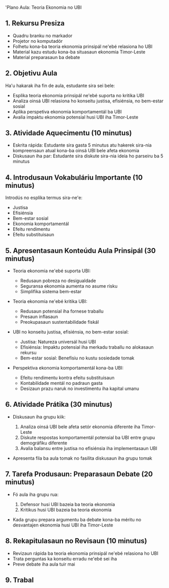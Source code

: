 'Plano Aula: Teoria Ekonomia no UBI

## 1. Rekursu Presiza

- Quadru branku no markador
- Projetor no komputadór
- Folhetu kona-ba teoria ekonomia prinsipál ne'ebé relasiona ho UBI
- Material kazu estudu kona-ba situasaun ekonomia Timor-Leste
- Material preparasaun ba debate

## 2. Objetivu Aula

Ha'u hakarak iha fin de aula, estudante sira sei bele:
- Esplika teoria ekonomia prinsipál ne'ebé suporta no kritika UBI
- Analiza oinsá UBI relasiona ho konseitu justisa, efisiénsia, no bem-estar sosial
- Aplika perspetiva ekonomia komportamentál ba UBI
- Avalia impaktu ekonomia potensial husi UBI iha Timor-Leste

## 3. Atividade Aquecimentu (10 minutus)

- Eskrita rápida: Estudante sira gasta 5 minutus atu hakerek sira-nia kompreensaun atual kona-ba oinsá UBI bele afeta ekonomia
- Diskusaun iha par: Estudante sira diskute sira-nia ideia ho parseiru ba 5 minutus

## 4. Introdusaun Vokabuláriu Importante (10 minutus)

Introdús no esplika termus sira-ne'e:
- Justisa
- Efisiénsia
- Bem-estar sosial
- Ekonomia komportamentál
- Efeitu rendimentu
- Efeitu substituisaun

## 5. Apresentasaun Konteúdu Aula Prinsipál (30 minutus)

- Teoria ekonomia ne'ebé suporta UBI:
  - Redusaun pobreza no desigualdade
  - Seguransa ekonomia aumenta no asume risku
  - Simplifika sistema bem-estar

- Teoria ekonomia ne'ebé kritika UBI:
  - Redusaun potensial iha fornese traballu
  - Presaun inflasaun
  - Preokupasaun sustentabilidade fiskál

- UBI no konseitu justisa, efisiénsia, no bem-estar sosial:
  - Justisa: Natureza universál husi UBI
  - Efisiénsia: Impaktu potensial iha merkadu traballu no alokasaun rekursu
  - Bem-estar sosial: Benefísiu no kustu sosiedade tomak

- Perspektiva ekonomia komportamentál kona-ba UBI:
  - Efeitu rendimentu kontra efeitu substituisaun
  - Kontabilidade mentál no padraun gasta
  - Desizaun prazu naruk no investimentu iha kapital umanu

## 6. Atividade Prátika (30 minutus)

- Diskusaun iha grupu kiik:
  1. Analiza oinsá UBI bele afeta setór ekonomia diferente iha Timor-Leste
  2. Diskute respostas komportamentál potensial ba UBI entre grupu demográfiku diferente
  3. Avalia balansu entre justisa no efisiénsia iha implementasaun UBI

- Apresenta fila ba aula tomak no fasilita diskusaun iha grupu tomak

## 7. Tarefa Produsaun: Preparasaun Debate (20 minutus)

- Fó aula iha grupu rua:
  1. Defensor husi UBI bazeia ba teoria ekonomia
  2. Kritikus husi UBI bazeia ba teoria ekonomia

- Kada grupu prepara argumentu ba debate kona-ba méritu no desvantajen ekonomia husi UBI iha Timor-Leste

## 8. Rekapitulasaun no Revisaun (10 minutus)

- Revizaun rápida ba teoria ekonomia prinsipál ne'ebé relasiona ho UBI
- Trata perguntas ka konseitu erradu ne'ebé sei iha
- Preve debate iha aula tuir mai

## 9. Trabal